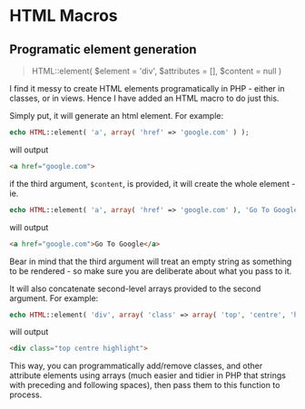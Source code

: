 HTML Macros
===========

## Programatic element generation

> HTML::element( $element = 'div', $attributes = [], $content = null )


I find it messy to create HTML elements programatically in PHP - either in classes, or in views. Hence I have added an HTML macro to do just this.

Simply put, it will generate an html element. For example:

```php
echo HTML::element( 'a', array( 'href' => 'google.com' ) );
```
will output
```html
<a href="google.com">
```

if the third argument, `$content`, is provided, it will create the whole element - ie.

```php
echo HTML::element( 'a', array( 'href' => 'google.com' ), 'Go To Google' );
```
will output
```html
<a href="google.com">Go To Google</a>
```

Bear in mind that the third argument will treat an empty string as something to be rendered - so make sure you are deliberate about what you pass to it.

It will also concatenate second-level arrays provided to the second argument. For example:

```php
echo HTML::element( 'div', array( 'class' => array( 'top', 'centre', 'highlight' ) ) )
```
will output
```html
<div class="top centre highlight">
```

This way, you can programmatically add/remove classes, and other attribute elements using arrays (much easier and tidier in PHP that strings with preceding and following spaces), then pass them to this function to process.
